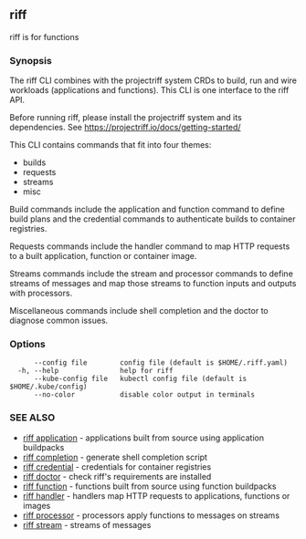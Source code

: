 ## riff

riff is for functions

### Synopsis

The riff CLI combines with the projectriff system CRDs to build, run and wire
workloads (applications and functions). This CLI is one interface to the riff
API.

Before running riff, please install the projectriff system and its dependencies.
See https://projectriff.io/docs/getting-started/

This CLI contains commands that fit into four themes:
- builds
- requests
- streams
- misc

Build commands include the application and function command to define build
plans and the credential commands to authenticate builds to container
registries.

Requests commands include the handler command to map HTTP requests to a built
application, function or container image.

Streams commands include the stream and processor commands to define streams of
messages and map those streams to function inputs and outputs with processors.

Miscellaneous commands include shell completion and the doctor to diagnose
common issues.

### Options

```
      --config file        config file (default is $HOME/.riff.yaml)
  -h, --help               help for riff
      --kube-config file   kubectl config file (default is $HOME/.kube/config)
      --no-color           disable color output in terminals
```

### SEE ALSO

* [riff application](riff_application.md)	 - applications built from source using application buildpacks
* [riff completion](riff_completion.md)	 - generate shell completion script
* [riff credential](riff_credential.md)	 - credentials for container registries
* [riff doctor](riff_doctor.md)	 - check riff's requirements are installed
* [riff function](riff_function.md)	 - functions built from source using function buildpacks
* [riff handler](riff_handler.md)	 - handlers map HTTP requests to applications, functions or images
* [riff processor](riff_processor.md)	 - processors apply functions to messages on streams
* [riff stream](riff_stream.md)	 - streams of messages

